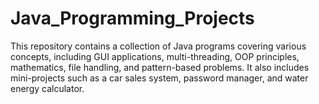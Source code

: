 # Java_Programming_Projects
This repository contains a collection of Java programs covering various concepts, including GUI applications, multi-threading, OOP principles, mathematics, file handling, and pattern-based problems. It also includes mini-projects such as a car sales system, password manager, and water energy calculator.
